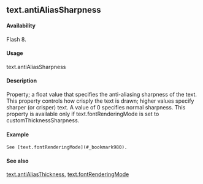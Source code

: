 ## text.antiAliasSharpness

#### Availability

Flash 8.

#### Usage

text.antiAliasSharpness

#### Description

Property; a float value that specifies the anti-aliasing sharpness of the text. This property controls how crisply the text is drawn; higher values specify sharper (or crisper) text. A value of 0 specifies normal sharpness. This property is available only if text.fontRenderingMode is set to customThicknessSharpness.

#### Example

```
See [text.fontRenderingMode](#_bookmark980).

```
#### See also

[text.antiAliasThickness](#text.antiAliasThickness), [text.fontRenderingMode](#_bookmark980)

<span id="text.antiAliasThickness" class="anchor"></span>
